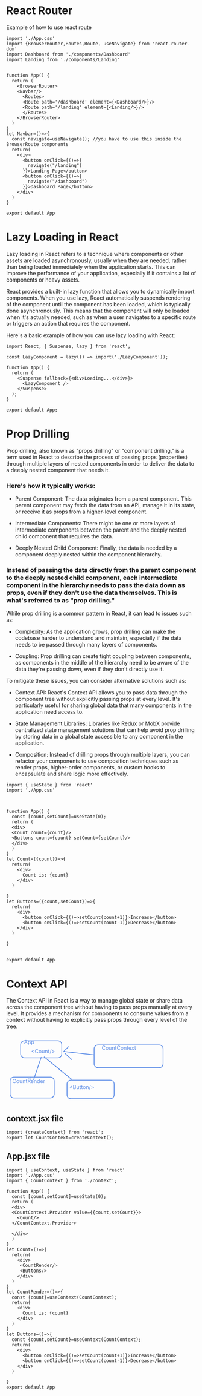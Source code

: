 # React Router
Example of how to use react route
```
import './App.css'
import {BrowserRouter,Routes,Route, useNavigate} from 'react-router-dom'
import Dashboard from './components/Dashboard'
import Landing from './components/Landing'


function App() { 
  return (
    <BrowserRouter>
    <Navbar/>
      <Routes>
      <Route path='/dashboard' element={<Dashboard/>}/>
      <Route path='/landing' element={<Landing/>}/>
      </Routes>
    </BrowserRouter>
  )
}
let Navbar=()=>{
  const navigate=useNavigate(); //you have to use this inside the BrowserRoute components
  return(
    <div>
      <button onClick={()=>{
        navigate("/landing")
      }}>Landing Page</button>
      <button onClick={()=>{
        navigate("/dashboard")
      }}>Dashboard Page</button>
    </div>
  )
}

export default App

```

# Lazy Loading in React
  
Lazy loading in React refers to a technique where components or other assets are loaded asynchronously, usually when they are needed, rather than being loaded immediately when the application starts. This can improve the performance of your application, especially if it contains a lot of components or heavy assets.

React provides a built-in lazy function that allows you to dynamically import components. When you use lazy, React automatically suspends rendering of the component until the component has been loaded, which is typically done asynchronously. This means that the component will only be loaded when it's actually needed, such as when a user navigates to a specific route or triggers an action that requires the component.

Here's a basic example of how you can use lazy loading with React:
```
import React, { Suspense, lazy } from 'react';

const LazyComponent = lazy(() => import('./LazyComponent'));

function App() {
  return (
    <Suspense fallback={<div>Loading...</div>}>
      <LazyComponent />
    </Suspense>
  );
}

export default App;

```

# Prop Drilling
Prop drilling, also known as "props drilling" or "component drilling," is a term used in React to describe the process of passing props (properties) through multiple layers of nested components in order to deliver the data to a deeply nested component that needs it.

### Here's how it typically works:

- Parent Component: The data originates from a parent component. This parent component may fetch the data from an API, manage it in its state, or receive it as props from a higher-level component.

- Intermediate Components: There might be one or more layers of intermediate components between the parent and the deeply nested child component that requires the data.

- Deeply Nested Child Component: Finally, the data is needed by a component deeply nested within the component hierarchy.

### Instead of passing the data directly from the parent component to the deeply nested child component, each intermediate component in the hierarchy needs to pass the data down as props, even if they don't use the data themselves. This is what's referred to as "prop drilling."

While prop drilling is a common pattern in React, it can lead to issues such as:

- Complexity: As the application grows, prop drilling can make the codebase harder to understand and maintain, especially if the data needs to be passed through many layers of components.

- Coupling: Prop drilling can create tight coupling between components, as components in the middle of the hierarchy need to be aware of the data they're passing down, even if they don't directly use it.

 To mitigate these issues, you can consider alternative solutions such as:

- Context API: React's Context API allows you to pass data through the component tree without explicitly passing props at every level. It's particularly useful for sharing global data that many components in the application need access to.

- State Management Libraries: Libraries like Redux or MobX provide centralized state management solutions that can help avoid prop drilling by storing data in a global state accessible to any component in the application.

- Composition: Instead of drilling props through multiple layers, you can refactor your components to use composition techniques such as render props, higher-order components, or custom hooks to encapsulate and share logic more effectively.

```
import { useState } from 'react'
import './App.css'



function App() { 
  const [count,setCount]=useState(0);
  return (
  <div>
  <Count count={count}/>
  <Buttons count={count} setCount={setCount}/>
  </div>
  )
}
let Count=({count})=>{
  return(
    <div>
      Count is: {count}
    </div>
  )

}
let Buttons=({count,setCount})=>{
  return(
    <div>
      <button onClick={()=>setCount(count+1)}>Increase</button>
      <button onClick={()=>setCount(count-1)}>Decrease</button>
    </div>
  )

}


export default App

```

# Context API
The Context API in React is a way to manage global state or share data across the component tree without having to pass props manually at every level. It provides a mechanism for components to consume values from a context without having to explicitly pass props through every level of the tree.

<!-- #region drawnote -->
<svg id="svg" xmlns="http://www.w3.org/2000/svg" viewbox="49.7400016784668,19.80000114440918,426,179.1999969482422" style="height:179.1999969482422"><rect x="282.74" y="47" fill="none" stroke="#6190e8" stroke-width="2" width="183" height="60" rx="10" ry="10" d="M 282.74 57 a 10 10 0 0 1 10 -10 h 163 a 10 10 0 0 1 10 10 v 40 a 10 10 0 0 1 -10 10 h -163 a 10 10 0 0 1 -10 -10 Z"></rect><text font-family="inherit" font-size="14" fill="#6190e8" x="302.74" y="60">CountContext</text><rect x="87.74" y="36" fill="none" stroke="#6190e8" stroke-width="2" width="109.00000000000001" height="45" rx="10" ry="10" d="M 87.74 46 a 10 10 0 0 1 10 -10 h 89.00000000000001 a 10 10 0 0 1 10 10 v 25 a 10 10 0 0 1 -10 10 h -89.00000000000001 a 10 10 0 0 1 -10 -10 Z"></rect><text font-family="inherit" font-size="14" fill="#6190e8" x="96.74" y="45">App</text><text font-family="inherit" font-size="14" fill="#6190e8" x="115.74" y="69">&lt;Count/&gt;</text><rect x="59.74" y="132" fill="none" stroke="#6190e8" stroke-width="2" width="117" height="55" rx="10" ry="10" d="M 59.74 142 a 10 10 0 0 1 10 -10 h 97 a 10 10 0 0 1 10 10 v 35 a 10 10 0 0 1 -10 10 h -97 a 10 10 0 0 1 -10 -10 Z"></rect><text font-family="inherit" font-size="14" fill="#6190e8" x="65.74" y="148">CountRender</text><rect x="250.74" y="192" fill="none" stroke="#6190e8" stroke-width="2" d="undefined"></rect><text font-family="inherit" font-size="14" fill="#6190e8" x="216.74" y="164">&lt;Button/&gt;</text><text font-family="inherit" font-size="14" fill="#6190e8" x="105.74" y="142">d.</text><rect x="210.74" y="140" fill="none" stroke="#6190e8" stroke-width="2" width="125" height="49" rx="10" ry="10" d="M 210.74 150 a 10 10 0 0 1 10 -10 h 105 a 10 10 0 0 1 10 10 v 29 a 10 10 0 0 1 -10 10 h -105 a 10 10 0 0 1 -10 -10 Z"></rect><line x1="142.5" y1="79" x2="121.9" y2="139.4" fill="none" stroke="#6190e8" stroke-width="2" d="M 142.5 79 L 121.9 139.4"></line><line x1="149.7" y1="78.2" x2="223.3" y2="138.2" fill="none" stroke="#6190e8" stroke-width="2"></line><line x1="222.5" y1="137.4" x2="222.5" y2="137.4" fill="none" stroke="#6190e8" stroke-width="2" d="M 222.5 137.4 L 222.5 137.4"></line><line x1="283.3" y1="73.4" x2="202.7" y2="64.2" fill="none" stroke="#6190e8" stroke-width="2" d="M 283.3 73.4 L 202.7 64.2"></line><line x1="215.3" y1="51" x2="200.3" y2="65.8" fill="none" stroke="#6190e8" stroke-width="2" d="M 215.3 51 L 200.3 65.8"></line><line x1="224.1" y1="86.2" x2="204.3" y2="68.2" fill="none" stroke="#6190e8" stroke-width="2" d="M 224.1 86.2 L 204.3 68.2"></line></svg>  
<!-- #endregion -->

## context.jsx file
```
import {createContext} from 'react';
export let CountContext=createContext();
```

## App.jsx file
```
import { useContext, useState } from 'react'
import './App.css'
import { CountContext } from './context';

function App() { 
  const [count,setCount]=useState(0);
  return (
  <div>
  <CountContext.Provider value={{count,setCount}}>
    <Count/>
  </CountContext.Provider>
  
  </div>
  )
}
let Count=()=>{
  return(
    <div>
     <CountRender/>
     <Buttons/>
    </div>
  )
}
let CountRender=()=>{
  const {count}=useContext(CountContext);
  return(
    <div>
      Count is: {count}
    </div>
  )
}
let Buttons=()=>{
  const {count,setCount}=useContext(CountContext);
  return(
    <div>
      <button onClick={()=>setCount(count+1)}>Increase</button>
      <button onClick={()=>setCount(count-1)}>Decrease</button>
    </div>
  )

}
export default App

```

